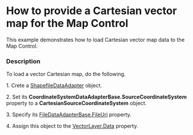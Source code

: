 # How to provide a Cartesian vector map for the Map Control


This example demonstrates how to load Cartesian vector map data to the Map Control.


<h3>Description</h3>

<p>To load a vector Cartesian map, do the following.</p>
<p>1. Crete a <a href="https://documentation.devexpress.com/#WPF/clsDevExpressXpfMapShapefileDataAdaptertopic">ShapefileDataAdapter</a> object.</p>
<p>2. Set its <strong>CoordinateSystemDataAdapterBase.SourceCoordinateSystem</strong> property to a <strong>CartesianSourceCoordinateSystem</strong> object.</p>
<p>3. Specify its <a href="https://documentation.devexpress.com/#WPF/DevExpressXpfMapShapefileLoader_FileUritopic">FileDataAdapterBase.FileUri</a> property.</p>
<p>4. Assign this object to the <a href="https://documentation.devexpress.com/#WPF/DevExpressXpfMapVectorLayer_Datatopic">VectorLayer.Data</a> property.</p>

<br/>



